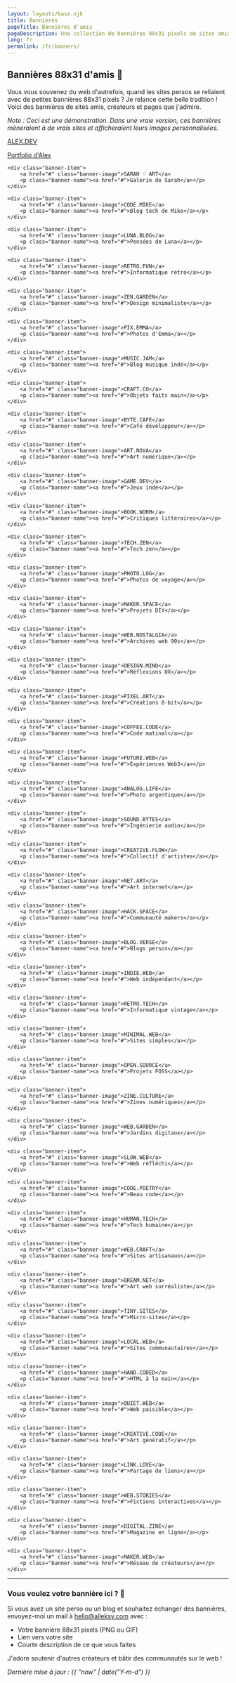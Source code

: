 ```yaml
---
layout: layouts/base.njk
title: Bannières
pageTitle: Bannières d'amis
pageDescription: Une collection de bannières 88x31 pixels de sites amis et créateurs du web
lang: fr
permalink: /fr/banners/
---
```


## Bannières 88x31 d'amis 🎨

Vous vous souvenez du web d'autrefois, quand les sites persos se reliaient avec de petites bannières 88x31 pixels ? Je relance cette belle tradition ! Voici des bannières de sites amis, créateurs et pages que j'admire.

*Note : Ceci est une démonstration. Dans une vraie version, ces bannières mèneraient à de vrais sites et afficheraient leurs images personnalisées.*

<div class="banner-grid">
    <div class="banner-item">
        <a href="#" class="banner-image">ALEX.DEV</a>
        <p class="banner-name"><a href="#">Portfolio d'Alex</a></p>
    </div>

    <div class="banner-item">
        <a href="#" class="banner-image">SARAH ♡ ART</a>
        <p class="banner-name"><a href="#">Galerie de Sarah</a></p>
    </div>

    <div class="banner-item">
        <a href="#" class="banner-image">CODE.MIKE</a>
        <p class="banner-name"><a href="#">Blog tech de Mike</a></p>
    </div>

    <div class="banner-item">
        <a href="#" class="banner-image">LUNA.BLOG</a>
        <p class="banner-name"><a href="#">Pensées de Luna</a></p>
    </div>

    <div class="banner-item">
        <a href="#" class="banner-image">RETRO.FUN</a>
        <p class="banner-name"><a href="#">Informatique rétro</a></p>
    </div>

    <div class="banner-item">
        <a href="#" class="banner-image">ZEN.GARDEN</a>
        <p class="banner-name"><a href="#">Design minimaliste</a></p>
    </div>

    <div class="banner-item">
        <a href="#" class="banner-image">PIX.EMMA</a>
        <p class="banner-name"><a href="#">Photos d'Emma</a></p>
    </div>

    <div class="banner-item">
        <a href="#" class="banner-image">MUSIC.JAM</a>
        <p class="banner-name"><a href="#">Blog musique indé</a></p>
    </div>

    <div class="banner-item">
        <a href="#" class="banner-image">CRAFT.CO</a>
        <p class="banner-name"><a href="#">Objets faits main</a></p>
    </div>

    <div class="banner-item">
        <a href="#" class="banner-image">BYTE.CAFE</a>
        <p class="banner-name"><a href="#">Café développeur</a></p>
    </div>

    <div class="banner-item">
        <a href="#" class="banner-image">ART.NOVA</a>
        <p class="banner-name"><a href="#">Art numérique</a></p>
    </div>

    <div class="banner-item">
        <a href="#" class="banner-image">GAME.DEV</a>
        <p class="banner-name"><a href="#">Jeux indé</a></p>
    </div>

    <div class="banner-item">
        <a href="#" class="banner-image">BOOK.WORM</a>
        <p class="banner-name"><a href="#">Critiques littéraires</a></p>
    </div>

    <div class="banner-item">
        <a href="#" class="banner-image">TECH.ZEN</a>
        <p class="banner-name"><a href="#">Tech zen</a></p>
    </div>

    <div class="banner-item">
        <a href="#" class="banner-image">PHOTO.LOG</a>
        <p class="banner-name"><a href="#">Photos de voyage</a></p>
    </div>

    <div class="banner-item">
        <a href="#" class="banner-image">MAKER.SPACE</a>
        <p class="banner-name"><a href="#">Projets DIY</a></p>
    </div>

    <div class="banner-item">
        <a href="#" class="banner-image">WEB.NOSTALGIA</a>
        <p class="banner-name"><a href="#">Archives web 90s</a></p>
    </div>

    <div class="banner-item">
        <a href="#" class="banner-image">DESIGN.MIND</a>
        <p class="banner-name"><a href="#">Réflexions UX</a></p>
    </div>

    <div class="banner-item">
        <a href="#" class="banner-image">PIXEL.ART</a>
        <p class="banner-name"><a href="#">Créations 8-bit</a></p>
    </div>

    <div class="banner-item">
        <a href="#" class="banner-image">COFFEE.CODE</a>
        <p class="banner-name"><a href="#">Code matinal</a></p>
    </div>

    <div class="banner-item">
        <a href="#" class="banner-image">FUTURE.WEB</a>
        <p class="banner-name"><a href="#">Expériences Web3</a></p>
    </div>

    <div class="banner-item">
        <a href="#" class="banner-image">ANALOG.LIFE</a>
        <p class="banner-name"><a href="#">Photo argentique</a></p>
    </div>

    <div class="banner-item">
        <a href="#" class="banner-image">SOUND.BYTES</a>
        <p class="banner-name"><a href="#">Ingénierie audio</a></p>
    </div>

    <div class="banner-item">
        <a href="#" class="banner-image">CREATIVE.FLOW</a>
        <p class="banner-name"><a href="#">Collectif d'artistes</a></p>
    </div>

    <div class="banner-item">
        <a href="#" class="banner-image">NET.ART</a>
        <p class="banner-name"><a href="#">Art internet</a></p>
    </div>

    <div class="banner-item">
        <a href="#" class="banner-image">HACK.SPACE</a>
        <p class="banner-name"><a href="#">Communauté makers</a></p>
    </div>

    <div class="banner-item">
        <a href="#" class="banner-image">BLOG.VERSE</a>
        <p class="banner-name"><a href="#">Blogs persos</a></p>
    </div>

    <div class="banner-item">
        <a href="#" class="banner-image">INDIE.WEB</a>
        <p class="banner-name"><a href="#">Web indépendant</a></p>
    </div>

    <div class="banner-item">
        <a href="#" class="banner-image">RETRO.TECH</a>
        <p class="banner-name"><a href="#">Informatique vintage</a></p>
    </div>

    <div class="banner-item">
        <a href="#" class="banner-image">MINIMAL.WEB</a>
        <p class="banner-name"><a href="#">Sites simples</a></p>
    </div>

    <div class="banner-item">
        <a href="#" class="banner-image">OPEN.SOURCE</a>
        <p class="banner-name"><a href="#">Projets FOSS</a></p>
    </div>

    <div class="banner-item">
        <a href="#" class="banner-image">ZINE.CULTURE</a>
        <p class="banner-name"><a href="#">Zines numériques</a></p>
    </div>

    <div class="banner-item">
        <a href="#" class="banner-image">WEB.GARDEN</a>
        <p class="banner-name"><a href="#">Jardins digitaux</a></p>
    </div>

    <div class="banner-item">
        <a href="#" class="banner-image">SLOW.WEB</a>
        <p class="banner-name"><a href="#">Web réfléchi</a></p>
    </div>

    <div class="banner-item">
        <a href="#" class="banner-image">CODE.POETRY</a>
        <p class="banner-name"><a href="#">Beau code</a></p>
    </div>

    <div class="banner-item">
        <a href="#" class="banner-image">HUMAN.TECH</a>
        <p class="banner-name"><a href="#">Tech humaine</a></p>
    </div>

    <div class="banner-item">
        <a href="#" class="banner-image">WEB.CRAFT</a>
        <p class="banner-name"><a href="#">Sites artisanaux</a></p>
    </div>

    <div class="banner-item">
        <a href="#" class="banner-image">DREAM.NET</a>
        <p class="banner-name"><a href="#">Art web surréaliste</a></p>
    </div>

    <div class="banner-item">
        <a href="#" class="banner-image">TINY.SITES</a>
        <p class="banner-name"><a href="#">Micro-sites</a></p>
    </div>

    <div class="banner-item">
        <a href="#" class="banner-image">LOCAL.WEB</a>
        <p class="banner-name"><a href="#">Sites communautaires</a></p>
    </div>

    <div class="banner-item">
        <a href="#" class="banner-image">HAND.CODED</a>
        <p class="banner-name"><a href="#">HTML à la main</a></p>
    </div>

    <div class="banner-item">
        <a href="#" class="banner-image">QUIET.WEB</a>
        <p class="banner-name"><a href="#">Web paisible</a></p>
    </div>

    <div class="banner-item">
        <a href="#" class="banner-image">CREATIVE.CODE</a>
        <p class="banner-name"><a href="#">Art génératif</a></p>
    </div>

    <div class="banner-item">
        <a href="#" class="banner-image">LINK.LOVE</a>
        <p class="banner-name"><a href="#">Partage de liens</a></p>
    </div>

    <div class="banner-item">
        <a href="#" class="banner-image">WEB.STORIES</a>
        <p class="banner-name"><a href="#">Fictions interactives</a></p>
    </div>

    <div class="banner-item">
        <a href="#" class="banner-image">DIGITAL.ZINE</a>
        <p class="banner-name"><a href="#">Magazine en ligne</a></p>
    </div>

    <div class="banner-item">
        <a href="#" class="banner-image">MAKER.WEB</a>
        <p class="banner-name"><a href="#">Réseau de créateurs</a></p>
    </div>
</div>

---

### Vous voulez votre bannière ici ? 🤝

Si vous avez un site perso ou un blog et souhaitez échanger des bannières, envoyez-moi un mail à [hello@alleksy.com](mailto:hello@alleksy.com) avec :

- Votre bannière 88x31 pixels (PNG ou GIF)
- Lien vers votre site
- Courte description de ce que vous faites

J'adore soutenir d'autres créateurs et bâtir des communautés sur le web !

*Dernière mise à jour : {{ "now" | date("Y-m-d") }}* 